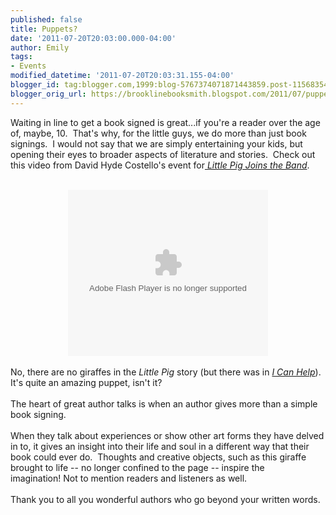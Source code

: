 ```yaml
---
published: false
title: Puppets?
date: '2011-07-20T20:03:00.000-04:00'
author: Emily
tags:
- Events
modified_datetime: '2011-07-20T20:03:31.155-04:00'
blogger_id: tag:blogger.com,1999:blog-5767374071871443859.post-1156835461650293174
blogger_orig_url: https://brooklinebooksmith.blogspot.com/2011/07/puppets.html
---
```


Waiting in line to get a book signed is great...if you're&nbsp;a reader over the age of, maybe, 10.&nbsp; That's why, for the little guys, we do more than just book signings.&nbsp; I would not say that we are simply entertaining your kids, but opening their eyes to broader aspects of literature and stories.&nbsp; Check out this video from David Hyde Costello's event for<em><a href="https://www.brooklinebooksmith-shop.com/book/9781580892643"> Little Pig Joins the Band</a></em>.&nbsp; <br /><br /><div class="separator" style="clear: both; text-align: center;"><object width="320" height="266" class="BLOG_video_class" id="BLOG_video-cb922dc9304c86f5" classid="clsid:D27CDB6E-AE6D-11cf-96B8-444553540000" codebase="https://download.macromedia.com/pub/shockwave/cabs/flash/swflash.cab#version=6,0,40,0"><param name="movie" value="//www.youtube.com/get_player"><param name="bgcolor" value="#FFFFFF"><param name="allowfullscreen" value="true"><param name="flashvars" value="flvurl=https://redirector.googlevideo.com/videoplayback?id%3Dcb922dc9304c86f5%26itag%3D5%26source%3Dblogger%26app%3Dblogger%26cmo%3Dsensitive_content%253Dyes%26ip%3D0.0.0.0%26ipbits%3D0%26expire%3D1451299850%26sparams%3Did,itag,source,ip,ipbits,expire%26signature%3DA62FC4A35B6F775FFF815E736B43099B1390035B.1259584C34F43836A0BF5D059CE4FE310BDBAFD4%26key%3Dck2&amp;iurl=https://video.google.com/ThumbnailServer2?app%3Dblogger%26contentid%3Dcb922dc9304c86f5%26offsetms%3D5000%26itag%3Dw160%26sigh%3DQuAN3gftEFaxbB-PP5XyetJIk7I&amp;autoplay=0&amp;ps=blogger"><embed src="//www.youtube.com/get_player" type="application/x-shockwave-flash" width="320" height="266" bgcolor="#FFFFFF" flashvars="flvurl=https://redirector.googlevideo.com/videoplayback?id%3Dcb922dc9304c86f5%26itag%3D5%26source%3Dblogger%26app%3Dblogger%26cmo%3Dsensitive_content%253Dyes%26ip%3D0.0.0.0%26ipbits%3D0%26expire%3D1451299850%26sparams%3Did,itag,source,ip,ipbits,expire%26signature%3DA62FC4A35B6F775FFF815E736B43099B1390035B.1259584C34F43836A0BF5D059CE4FE310BDBAFD4%26key%3Dck2&iurl=https://video.google.com/ThumbnailServer2?app%3Dblogger%26contentid%3Dcb922dc9304c86f5%26offsetms%3D5000%26itag%3Dw160%26sigh%3DQuAN3gftEFaxbB-PP5XyetJIk7I&autoplay=0&ps=blogger" allowFullScreen="true" /></object></div><br />No, there are no giraffes in the<em> Little Pig</em> story (but there was in <em><a href="https://www.brooklinebooksmith-shop.com/book/9780374335267">I Can Help</a></em>).&nbsp; It's quite an amazing puppet, isn't it?<br /><br />The heart of great author talks is when an author&nbsp;gives more than a simple book&nbsp;signing.<br /><br />When they talk about experiences or show other art forms they have delved in to, it gives an&nbsp;insight into their life and soul in a different way that their book could ever&nbsp;do.&nbsp; Thoughts and creative objects, such as this giraffe brought to life -- no longer confined to the page -- inspire the imagination!&nbsp;Not to mention readers and listeners as well.<br /><br />Thank you to all you wonderful authors who go beyond your written words.